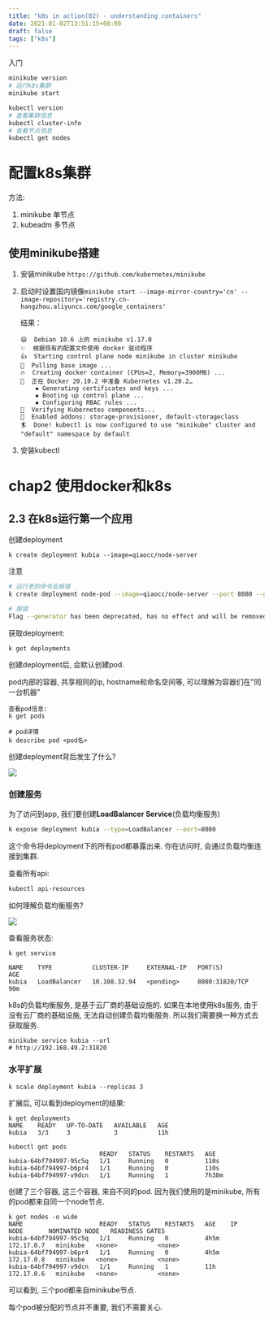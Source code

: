 ```yaml
---
title: "k8s in action(02) - understanding containers"
date: 2021-01-02T13:51:15+08:00
draft: false
tags: ["k8s"]
---
```


入门

```bash
minikube version
# 运行k8s集群
minikube start

kubectl version
# 查看集群信息
kubectl cluster-info
# 查看节点信息
kubectl get nodes
```



# 配置k8s集群

方法:

1. minikube 单节点
2. kubeadm 多节点

## 使用minikube搭建

1. 安装minikube `https://github.com/kubernetes/minikube`

2. 启动时设置国内镜像`minikube start --image-mirror-country='cn' --image-repository='registry.cn-hangzhou.aliyuncs.com/google_containers'`

   结果：

   ```
   😄  Debian 10.6 上的 minikube v1.17.0
   ✨  根据现有的配置文件使用 docker 驱动程序
   👍  Starting control plane node minikube in cluster minikube
   🚜  Pulling base image ...
   🔥  Creating docker container (CPUs=2, Memory=3900MB) ...
   🐳  正在 Docker 20.10.2 中准备 Kubernetes v1.20.2…
       ▪ Generating certificates and keys ...
       ▪ Booting up control plane ...
       ▪ Configuring RBAC rules ...
   🔎  Verifying Kubernetes components...
   🌟  Enabled addons: storage-provisioner, default-storageclass
   🏄  Done! kubectl is now configured to use "minikube" cluster and "default" namespace by default

   ```



3. 安装kubectl

# chap2 使用docker和k8s



## 2.3 在k8s运行第一个应用

创建deployment

```
k create deployment kubia --image=qiaocc/node-server
```

注意

```bash
# 运行老的命令会报错
k create deployment node-pod --image=qiaocc/node-server --port 8080 --generator=run/v1

# 报错
Flag --generator has been deprecated, has no effect and will be removed in the future.
```

获取deployment:

```
k get deployments
```

创建deployment后, 会默认创建pod.

pod内部的容器, 共享相同的ip, hostname和命名空间等, 可以理解为容器们在"同一台机器"

```
查看pod信息:
k get pods

# pod详情
k describe pod <pod名>
```

创建deployment背后发生了什么?

![](https://cdn.jsdelivr.net/gh/qiaocci/img-repo@master/20210208150519.png)

### 创建服务

为了访问到app, 我们要创建**LoadBalancer Service**(负载均衡服务)

```bash
k expose deployment kubia --type=LoadBalancer --port=8080
```

这个命令将deployment下的所有pod都暴露出来. 你在访问时, 会通过负载均衡连接到集群.

查看所有api:

```bash
kubectl api-resources
```

如何理解负载均衡服务?

![](https://cdn.jsdelivr.net/gh/qiaocci/img-repo@master/20210208150520.png)

查看服务状态:

```
k get service

NAME    TYPE           CLUSTER-IP     EXTERNAL-IP   PORT(S)          AGE
kubia   LoadBalancer   10.108.32.94   <pending>     8080:31820/TCP   90m
```

k8s的负载均衡服务, 是基于云厂商的基础设施的. 如果在本地使用k8s服务, 由于没有云厂商的基础设施, 无法自动创建负载均衡服务. 所以我们需要换一种方式去获取服务.

```
minikube service kubia --url
# http://192.168.49.2:31820
```



### 水平扩展

```
k scale deployment kubia --replicas 3
```

扩展后, 可以看到deployment的结果:

```
k get deployments
NAME    READY   UP-TO-DATE   AVAILABLE   AGE
kubia   3/3     3            3           11h

```



```
kubectl get pods
                  		 READY   STATUS    RESTARTS   AGE
kubia-64bf794997-95c5q   1/1     Running   0          110s
kubia-64bf794997-b6pr4   1/1     Running   0          110s
kubia-64bf794997-v9dcn   1/1     Running   1          7h38m
```



创建了三个容器, 这三个容器, 来自不同的pod. 因为我们使用的是minikube, 所有的pod都来自同一个node节点.

```
k get nodes -o wide
NAME                     READY   STATUS    RESTARTS   AGE    IP           NODE       NOMINATED NODE   READINESS GATES
kubia-64bf794997-95c5q   1/1     Running   0          4h5m   172.17.0.7   minikube   <none>           <none>
kubia-64bf794997-b6pr4   1/1     Running   0          4h5m   172.17.0.8   minikube   <none>           <none>
kubia-64bf794997-v9dcn   1/1     Running   1          11h    172.17.0.6   minikube   <none>           <none>

```

可以看到, 三个pod都来自minikube节点.

每个pod被分配的节点并不重要, 我们不需要关心.

